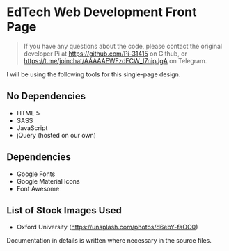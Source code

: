 # EdTech Web Development Front Page

>If you have any questions about the code, please contact the original developer Pi at https://github.com/Pi-31415 on Github, or https://t.me/joinchat/AAAAAEWFzdFCW_I7nipJgA on Telegram.

I will be using the following tools for this single-page design.

## No Dependencies

* HTML 5
* SASS
* JavaScript
* jQuery (hosted on our own)

## Dependencies
* Google Fonts
* Google Material Icons
* Font Awesome

## List of Stock Images Used
* Oxford University (https://unsplash.com/photos/d6ebY-faOO0)

Documentation in details is written where necessary in the source files.
